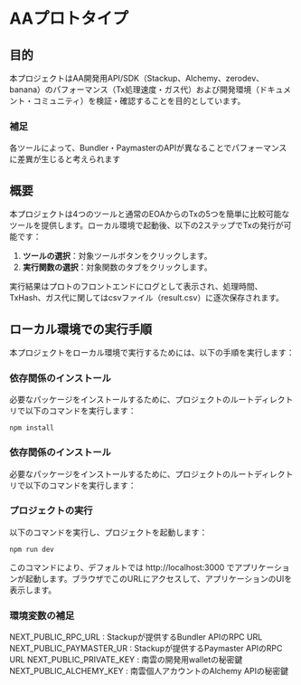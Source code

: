 # AAプロトタイプ

## 目的
本プロジェクトはAA開発用API/SDK（Stackup、Alchemy、zerodev、banana）のパフォーマンス（Tx処理速度・ガス代）および開発環境（ドキュメント・コミュニティ）を検証・確認することを目的としています。

### 補足
各ツールによって、Bundler・PaymasterのAPIが異なることでパフォーマンスに差異が生じると考えられます

## 概要
本プロジェクトは4つのツールと通常のEOAからのTxの5つを簡単に比較可能なツールを提供します。ローカル環境で起動後、以下の2ステップでTxの発行が可能です：

1. **ツールの選択**：対象ツールボタンをクリックします。
2. **実行関数の選択**：対象関数のタブをクリックします。

実行結果はプロトのフロントエンドにログとして表示され、処理時間、TxHash、ガス代に関してはcsvファイル（result.csv）に逐次保存されます。

## ローカル環境での実行手順
本プロジェクトをローカル環境で実行するためには、以下の手順を実行します：

### 依存関係のインストール
必要なパッケージをインストールするために、プロジェクトのルートディレクトリで以下のコマンドを実行します：

```shell
npm install
```

### 依存関係のインストール
必要なパッケージをインストールするために、プロジェクトのルートディレクトリで以下のコマンドを実行します：


### プロジェクトの実行
以下のコマンドを実行し、プロジェクトを起動します：

```shell
npm run dev
```
このコマンドにより、デフォルトでは http://localhost:3000 でアプリケーションが起動します。ブラウザでこのURLにアクセスして、アプリケーションのUIを表示します。

### 環境変数の補足

NEXT_PUBLIC_RPC_URL : Stackupが提供するBundler APIのRPC URL
NEXT_PUBLIC_PAYMASTER_UR : Stackupが提供するPaymaster APIのRPC URL
NEXT_PUBLIC_PRIVATE_KEY : 南雲の開発用walletの秘密鍵
NEXT_PUBLIC_ALCHEMY_KEY : 南雲個人アカウントのAlchemy APIの秘密鍵
